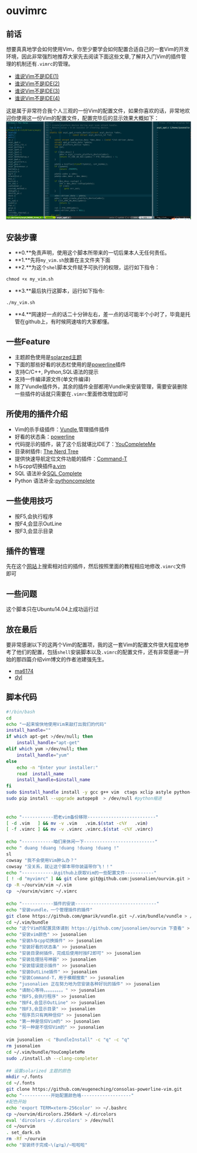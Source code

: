 ouvimrc
=======
## 前话
想要真真地学会如何使用Vim，你至少要学会如何配置合适自己的一套Vim的开发环境，因此非常强烈地推荐大家先去阅读下面这些文章,了解并入门Vim的插件管理的机制还有`.vimrc`的管理。
- [谁说Vim不是IDE(1)](http://www.cnblogs.com/chijianqiang/archive/2012/10/30/vim-1.html)
- [谁说Vim不是IDE(2)](http://www.cnblogs.com/chijianqiang/archive/2012/10/31/vim-2.html)
- [谁说Vim不是IDE(3)](http://www.cnblogs.com/chijianqiang/archive/2012/11/06/vim-3.html)
- [谁说Vim不是IDE(4)](http://www.cnblogs.com/chijianqiang/archive/2012/12/17/vim-4.html)

这是属于非常符合我个人三观的一份Vim的配置文件，如果你喜欢的话，非常地欢迎你使用这一份Vim的配置文件，配置完毕后的显示效果大概如下：
![效果图](https://github.com/jusonalien/ourvim/blob/master/la.png)

## 安装步骤

- **0.**免责声明，使用这个脚本所带来的一切后果本人无任何责任。
- **1.**先将`my_vim.sh`放置在主文件夹下面
- **2.**为这个`shel`脚本文件赋予可执行的权限，运行如下指令：
```
chmod +x my_vim.sh
```
- **3.**最后执行这脚本，运行如下指令:
```
./my_vim.sh
```
- **4.**网速好一点的话二十分钟左右，差一点的话可能半个小时了，毕竟是托管在github上，有时候网速啥的大家都懂。
 
## 一些Feature
- 主题颜色使用是[solarzed主题](https://github.com/altercation/vim-colors-solarized)
- 下面的那些好看的状态栏使用的是[powerline](http://vimawesome.com/plugin/vim-powerline-love-story)插件
- 支持C/C++, Python,SQL语法的提示
- 支持一件编译源文件(单文件编译)
- 除了Vundle插件外，其余的插件全部都用Vundle来安装管理，需要安装删除一些插件的话就只需要在`.vimrc`里面修改增加即可

## 所使用的插件介绍
- Vim的杀手级插件：[Vundle](http://vimawesome.com/plugin/vundle-vim),管理插件插件
- 好看的状态条：[powerline](http://vimawesome.com/plugin/vim-powerline-love-story)
- 代码提示的插件，装了这个后就堪比IDE了：[YouCompleteMe](http://vimawesome.com/plugin/youcompleteme)
- 目录树插件: [The Nerd Tree](http://vimawesome.com/plugin/the-nerd-tree)
- 提供快速导航定位文件功能的插件：[Command-T](http://vimawesome.com/plugin/command-t-ours)
- h与cpp切换插件[a.vim](http://vimawesome.com/plugin/a-vim)
- SQL 语法补全[SQL Complete](http://vimawesome.com/plugin/sqlcomplete-vim)
- Python 语法补全:[pythoncomplete](http://vimawesome.com/?q=pythoncomplete)

## 一些使用技巧
- 按F5,会执行程序
- 按F4,会显示OutLine
- 按F3,会显示目录

## 插件的管理
先在这个[网站](http://vimawesome.com/)上搜索相对应的插件，然后按照里面的教程相应地修改`.vimrc`文件即可

## 一些问题
这个脚本只在Ubuntu14.04上成功运行过
## 放在最后
要非常感谢以下的这两个Vim的配置项，我的这一套Vim的配置文件很大程度地参考了他们的配置，包括`shell`安装脚本以及`.vimrc`的配置文件，还有非常感谢一开始的那四篇介绍vim博文的作者池建强先生。
- [ma6174](https://github.com/ma6174/vim)
- [dyl](https://github.com/dengyaolong/myvimrc)

## 脚本代码
```sh
#!/bin/bash
cd 
echo "一起来愉快地使用Vim来敲打出我们的代码"
install_handle=""
if which apt-get >/dev/null; then
    install_handle="apt-get"
elif which yum >/dev/null; then
    install_handle="yum"
else
    echo -n "Enter your installer:" 
    read  install_name
    install_handle=$install_name
fi 
sudo $install_handle install -y gcc g++ vim  ctags xclip astyle python-setuptools python-dev git  python-pip python-twisted  xsel Cmake sl cowsay > /dev/null
sudo pip install --upgrade autopep8  > /dev/null #python缩进 


echo "------------把老vim备份移除--------------------------"
[ -d .vim   ] && mv -v .vim   .vim.$(stat -c%Y   .vim)
[ -f .vimrc ] && mv -v .vimrc .vimrc.$(stat -c%Y .vimrc)

echo "------------咱们来休闲一下---------------------------"
echo " duang !duang !duang !duang !duang !"
sl
cowsay "我不会使用Vim肿么办？"
cowsay "没关系，就让这个脚本带你装逼带你飞！！"
echo "------------从github上获取Vim的一些配置文件-----------"
[ ! -d "myvimrc" ] && git clone git@github.com:jusonalien/ourvim.git > /dev/null
cp -R ~/ourvim/vim ~/.vim 
cp  ~/ourvim/vimrc ~/.vimrc 

echo "------------插件的安装-------------------------------"
echo "安装vundle，一个管理插件的插件"
git clone https://github.com/gmarik/vundle.git ~/.vim/bundle/vundle > /dev/null
cd ~/.vim/bundle
echo "这个Vim的配置具体请到 https://github.com/jusonalien/ourvim 下查看" > jusonalien
echo "安装vim颜色" >> jusonalien
echo "安装h与cpp切换插件" >> jusonalien
echo "安装好看的状态条" >> jusonalien
echo "安装目录树插件，完成后使用时按F2即可" >> jusonalien
echo "安装处理括号神器" >> jusonalien
echo "安装错误提示插件" >> jusonalien
echo "安装OutLine插件" >> jusonalien
echo "安装Command-T，用于模糊搜索" >> jusonalien
echo "jusonalien 正在努力地为您安装各种好玩的插件" >> jusonalien
echo "请耐心等待。。。。。。。。。" >> jusonalien
echo "按F5,会执行程序" >> jusonalien
echo "按F4,会显示OutLine" >> jusonalien
echo "按F3,会显示目录" >> jusonalien
echo "程序员只有两种信仰" >> jusonalien
echo "第一种是信仰Vim的" >> jusonalien
echo "另一种是不信仰Vim的" >> jusonalien

vim jusonalien -c "BundleInstall" -c "q" -c "q"
rm jusonalien
cd ~/.vim/bundle/YouCompleteMe
sudo ./install.sh --clang-completer

## 设置solarized 主题的颜色
mkdir ~/.fonts
cd ~/.fonts
git clone https://github.com/eugeneching/consolas-powerline-vim.git
echo "-----------开始配置颜色咯-------------------"
#配色开始
echo 'export TERM=xterm-256color' >> ~/.bashrc
cp ~/ourvim/dircolors.256dark ~/.dircolors
eval 'dircolors ~/.dircolors' > /dev/null 
cd ~/ourvim
. set_dark.sh   
rm -Rf ~/ourvim
echo "安装终于完成~\(≧▽≦)/~啦啦啦"
```
